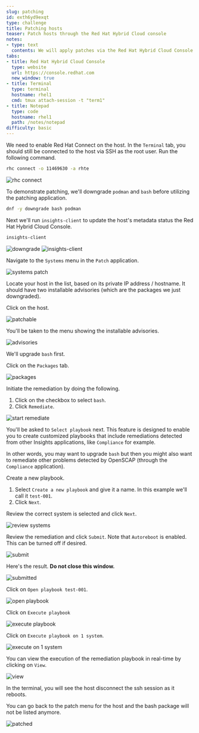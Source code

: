 ```yaml
---
slug: patching
id: exth6yd9exqt
type: challenge
title: Patching hosts
teaser: Patch hosts through the Red Hat Hybrid Cloud console
notes:
- type: text
  contents: We will apply patches via the Red Hat Hybrid Cloud Console.
tabs:
- title: Red Hat Hybrid Cloud Console
  type: website
  url: https://console.redhat.com
  new_window: true
- title: Terminal
  type: terminal
  hostname: rhel1
  cmd: tmux attach-session -t "term1"
- title: Notepad
  type: code
  hostname: rhel1
  path: /notes/notepad
difficulty: basic
---
```

<!-- markdownlint-disable MD033 MD026-->

We need to enable Red Hat Connect on the host. In the `Terminal` tab, you should still be connected to the host via SSH as the root user. Run the following command.

```bash
rhc connect -o 11469630 -a rhte
```

![rhc connect](../assets/rhcconnect.png)

To demonstrate patching, we'll downgrade `podman` and `bash` before utilizing the patching application.

```bash
dnf -y downgrade bash podman
```

Next we'll run `insights-client` to update the host's metadata status the Red Hat Hybrid Cloud Console.

```bash
insights-client
```

![downgrade](../assets/downgrade.png)
![insights-client](../assets/insights-client.png)

Navigate to the `Systems` menu in the `Patch` application.

![systems patch](../assets/patchsystems.png)

Locate your host in the list, based on its private IP address / hostname.  It should have two installable advisories (which are the packages we just downgraded).

Click on the host.

![patchable](../assets/patchable.png)

You'll be taken to the menu showing the installable advisories.

![advisories](../assets/bugsinhost.png)

We'll upgrade `bash` first.

Click on the `Packages` tab.

![packages](../assets/packagestab.png)

Initiate the remediation by doing the following.

1) Click on the checkbox to select `bash`.
2) Click `Remediate`.

![start remediate](../assets/startremediate.png)

You'll be asked to `Select playbook` next. This feature is designed to enable you to create customized playbooks that include remediations detected from other Insights applications, like `Compliance` for example.

In other words, you may want to upgrade `bash` but then you might also want to remediate other problems detected by OpenSCAP (through the `Compliance` application).

Create a new playbook.

1) Select `Create a new playbook` and give it a name. In this example we'll call it `test-001`.
2) Click `Next`.

Review the correct system is selected and click `Next`.

![review systems](../assets/reviewsystems.png)

Review the remediation and click `Submit`. Note that `Autoreboot` is enabled. This can be turned off if desired.

![submit](../assets/submitremediation.png)

Here's the result. **Do not close this window.**

![submitted](../assets/submitted.png)

Click on `Open playbook test-001`.

![open playbook](../assets/openplaybook.png)

Click on `Execute playbook`

![execute playbook](../assets/executeplaybook.png)

Click on `Execute playbook on 1 system`.

![execute on 1 system](../assets/executetheplaybookforreal.png)

You can view the execution of the remediation playbook in real-time by clicking on `View`.

![view](../assets/viewexecution.png)

<!-- Click on `Direct connected`.

![direct connected](../assets/directconnected.png)

Click on the `>` symbol next to the name of the host.

![execute name](../assets/executename.png)
 -->

In the terminal, you will see the host disconnect the ssh session as it reboots.

You can go back to the patch menu for the host and the bash package will not be listed anymore.

![patched](../assets/patched-bash.png)
